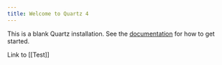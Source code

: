 ```yaml
---
title: Welcome to Quartz 4
---
```


This is a blank Quartz installation.
See the [documentation](https://quartz.jzhao.xyz) for how to get started.

Link to [[Test]] 
